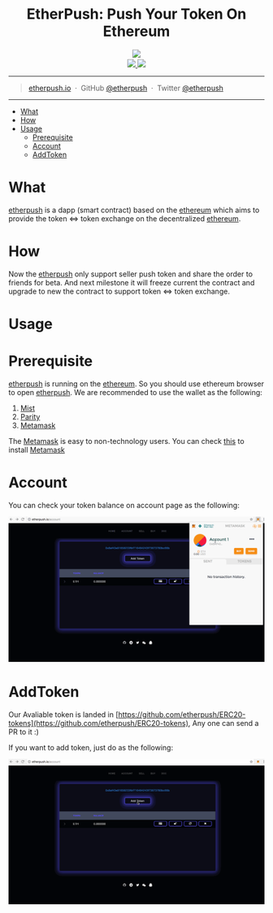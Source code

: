 
<h1 align="center">EtherPush: Push Your Token On Ethereum</h1>

<p align="center">
  <img src="https://cdn.rawgit.com/etherpush/logo/master/logo-large.png" width="300"/>
  <br />
  <a href="https://img.shields.io/badge/branch-master-brightgreen.svg?style=flat-square">
    <img src="https://img.shields.io/badge/branch-master-brightgreen.svg?style=flat-square" />
  </a>
  <a href="https://img.shields.io/badge/license-MIT-blue.svg">
    <img src="https://img.shields.io/badge/license-MIT-blue.svg" />
  </a>
</p>

---

> [etherpush.io](https://etherpush.io) &nbsp;&middot;&nbsp;
> GitHub [@etherpush](https://github.com/etherpush) &nbsp;&middot;&nbsp;
> Twitter [@etherpush](https://twitter.com/etherpush)

---

[etherpush]: https://etherpush.io
[ethereum]: https://ethereum.org
[Metamask]: https://metamask.io/
[Mist]:https://github.com/ethereum/mist/releases
[Parity]:https://github.com/paritytech/parity/releases

* [What](#What)
* [How](#How)
* [Usage](#Usage)
  * [Prerequisite](#Prerequisite)
  * [Account](#Account)
  * [AddToken](#AddToken)


# What
[etherpush] is a dapp (smart contract) based on the [ethereum] which aims to provide the token <=> token exchange on the decentralized [ethereum].

# How

Now the [etherpush] only support seller push token and share the order to friends for beta. And next milestone it will freeze current the contract and upgrade to new the contract to support token <=> token exchange.

# Usage

# Prerequisite

[etherpush] is running on the [ethereum]. So you should use ethereum browser to open [etherpush]. We are recommended to use the wallet as the following:
  1. [Mist](https://github.com/ethereum/mist/releases)
  2. [Parity](https://github.com/paritytech/parity/releases)
  3. [Metamask](https://metamask.io/)

The [Metamask](https://metamask.io/) is easy to non-technology users. You can check [this](/docs/metamask/install-en.md) to install [Metamask]

# Account

You can check your token balance on account page as the following:

![account](/docs/account.gif)

# AddToken

Our Avaliable token is landed in [https://github.com/etherpush/ERC20-tokens](https://github.com/etherpush/ERC20-tokens), Any one can send a PR to it :)

If you want to add token, just do as the following:

![addtoken](/docs/addtoken.gif)
